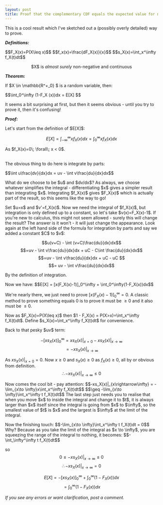 ```yaml
---
layout: post
title: Proof that the complementary CDF equals the expected value for non-negative RVs
---
```

This is a cool result which I've sketched out a (possibly overly detailed) way to prove.

<strong><em>
Definitions:
</em></strong>

<p align="center">
<div class="Math">
$$F_X(x)=P(X\leq x)$$
$$f_x(x)=\frac{dF_X(x)}{x}$$
$$s_X(x)=\int_x^\infty f_X(t)dt$$
<p align="center">
$X$ is <em>almost surely</em> non-negative and continuous
</p>
</div>
</p>

<strong><em>
Theorem:
</em></strong>

If $X \in \mathbb{R^+_0} $ is a random variable, then:

<div class="Math">
$$\int_0^\infty (1-F_X (x))dx = E[X] $$
</div>

It seems a bit surprising at first, but then it seems obvious - until you try to prove it, then it's confusing!

<strong><em>
Proof:
</em></strong>

<div class="Math">
Let's start from the definition of $E[X]$:

$$E[X] = \int_{-\infty}^{\infty}xf_X(x)dx = \int_{0}^{\infty}xf_X(x)dx$$
</div>

<div class="Math">
As $f_X(x)=0\; \forall\; x < 0$.
</div>
<BR>

The obvious thing to do here is integrate by parts:

<div class="Math">
$$\int u\frac{dv}{dx}dx = uv - \int v\frac{du}{dx}dx$$

<p>
What do we choose to be $u$ and $dv/dx$? As always, we choose whatever simplifies the integral - differentiating $x$ gives a simpler result than integrating $x$. Integrating $f_X(x)$ gives $F_X(x)$ which is actually part of the result, so this seems like the way to go!
</p>

<p>
Set $u=x$ and $v'=f_X(x)$. Now we need the integral of $f_X(x)$, but integration is only defined up to a constant, so let's take $v(x)=F_X(x)-1$. If you're new to calculus, this might not seem allowed - surely this will change the result? The answer is it won't - it will just change the appearance. Look again at the left hand side of the formula for integration by parts and say we added a constant $C$ to $v$:

$$u(v+C) - \int (v+C)\frac{du}{dx}dx$$
$$=uv - \int v\frac{du}{dx}dx + uC - C\int \frac{du}{dx}dx$$
$$=uv - \int v\frac{du}{dx}dx + uC - uC $$
$$=  uv - \int v\frac{du}{dx}dx$$

By the definition of integration.
</p>

<p>
Now we have:
$$E[X] = [x(F_X(x)-1)]_0^\infty + \int_0^\infty(1-F_X(x))dx$$

We're nearly there, we just need to prove $[x(F_X(x)-1)]_0^\infty = 0$. A classic method to prove something equals 0 is to prove it must be $\geq 0$ and it also must be $\leq 0$.
</p>

<p>
Now as $F_X(x)=P(X\leq x)$ then $1 - F_X(x) = P(X>x)=\int_x^\infty f_X(t)dt$. Define $s_X(x)=\int_x^\infty f_X(t)dt$ for convenience.
</p>

<p>
Back to that pesky $uv$ term:

$$-[xs_X(x)]_0^\infty = xs_X(x)|_{x=0} - xs_X(x)|_{x\rightarrow\infty}$$
$$= - xs_X(x)|_{x\rightarrow\infty}$$

As $xs_X(x)|_{x=0} = 0$. Now $x\geq 0$ and $s_X(x)\geq 0$ as $f_X(x)\geq 0$, all by or obvious from definition.
$$\therefore -xs_X(x)|_{x\rightarrow\infty} \leq 0$$
</p>

<p>
Now comes the cool bit - pay attention:
$$-xs_X(x)|_{x\rightarrow\infty} = -\lim_{x\to \infty}x\int_x^\infty f_X(t)dt$$
$$\geq -\lim_{x\to \infty}\int_x^\infty t f_X(t)dt$$
The last step just needs you to realise that when you move $x$ to inside the integral and change it to $t$, it is always larger than $x$ itself since the integral is going from $x$ to $\infty$, so the smallest value of $t$ is $x$ and the largest is $\infty$ at the limit of the integral.
</p>

<p>
Now the finishing touch:
$$-\lim_{x\to \infty}\int_x^\infty t f_X(t)dt = 0$$
Why? Because as you take the limit of the integral as $x \to \infty$, you are squeezing the range of the integral to nothing, it becomes:
$$-\int_\infty^\infty t f_X(t)dt$$

so
$$0 \leq -xs_X(x)|_{x\rightarrow\infty} \leq 0$$
$$\therefore -xs_X(x)|_{x\rightarrow\infty}=0$$ 
</p>

$$E[X] = -[xs_X(x)]_0^\infty + \int_0^\infty(1-F_X(x))dx$$
$$=\int_0^\infty(1-F_X(x))dx$$
</p>

$$\tag*{$\blacksquare$}$$

</div>

<em>If you see any errors or want clarification, post a comment.</em>
